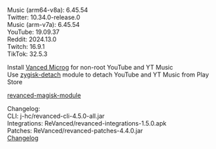 Music (arm64-v8a): 6.45.54  
Twitter: 10.34.0-release.0  
Music (arm-v7a): 6.45.54  
YouTube: 19.09.37  
Reddit: 2024.13.0  
Twitch: 16.9.1  
TikTok: 32.5.3  

Install [Vanced Microg](https://github.com/TeamVanced/VancedMicroG/releases) for non-root YouTube and YT Music  
Use [zygisk-detach](https://github.com/j-hc/zygisk-detach) module to detach YouTube and YT Music from Play Store  

[revanced-magisk-module](https://github.com/j-hc/revanced-magisk-module)  

Changelog:  
CLI: j-hc/revanced-cli-4.5.0-all.jar  
Integrations: ReVanced/revanced-integrations-1.5.0.apk  
Patches: ReVanced/revanced-patches-4.4.0.jar  
[Changelog](https://github.com/ReVanced/revanced-patches/releases/tag/v4.4.0)  
